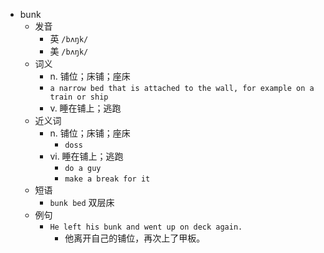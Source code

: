 - bunk
  - 发音
    - 英 `/bʌŋk/`
    - 美 `/bʌŋk/`
  - 词义
    - n. 铺位；床铺；座床
    - `a narrow bed that is attached to the wall, for example on a train or ship`
    - v. 睡在铺上；逃跑
  - 近义词
    - n. 铺位；床铺；座床
      - `doss`
    - vi. 睡在铺上；逃跑
      - `do a guy`
      - `make a break for it`
  - 短语
    - `bunk bed` 双层床 
  - 例句
    - `He left his bunk and went up on deck again.`
      - 他离开自己的铺位，再次上了甲板。

